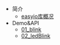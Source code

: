 * 简介
    * [easyio库概况](wpf/测试.md)
* Demo&API
    * [01_blink](wpf/测试1.md)
    * [02_ledBlink](wpf/测试2.md)
